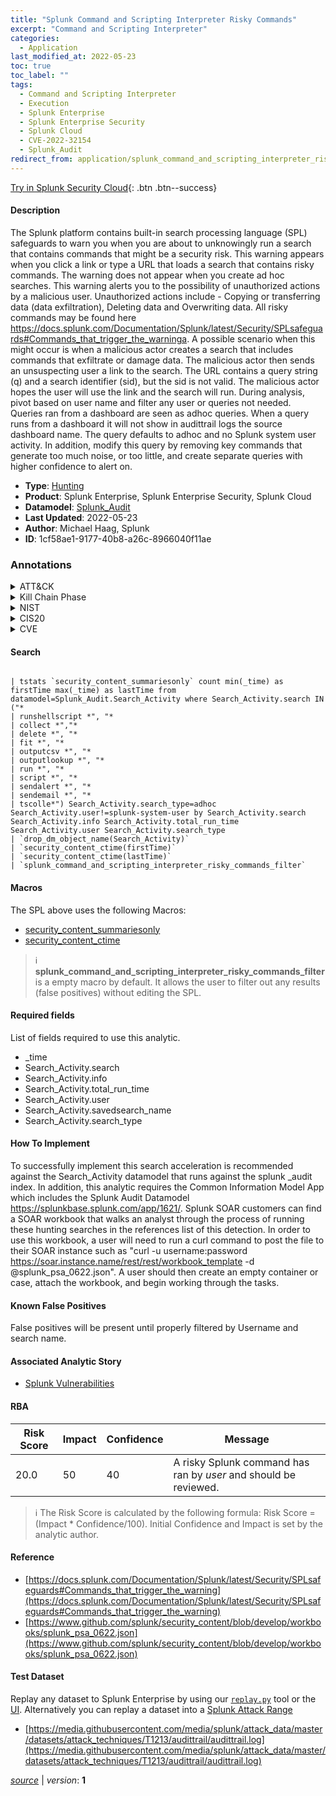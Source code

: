 ```yaml
---
title: "Splunk Command and Scripting Interpreter Risky Commands"
excerpt: "Command and Scripting Interpreter"
categories:
  - Application
last_modified_at: 2022-05-23
toc: true
toc_label: ""
tags:
  - Command and Scripting Interpreter
  - Execution
  - Splunk Enterprise
  - Splunk Enterprise Security
  - Splunk Cloud
  - CVE-2022-32154
  - Splunk_Audit
redirect_from: application/splunk_command_and_scripting_interpreter_risky_commands/
---
```




[Try in Splunk Security Cloud](https://www.splunk.com/en_us/cyber-security.html){: .btn .btn--success}

#### Description

The Splunk platform contains built-in search processing language (SPL) safeguards to warn you when you are about to unknowingly run a search that contains commands that might be a security risk. This warning appears when you click a link or type a URL that loads a search that contains risky commands. The warning does not appear when you create ad hoc searches. This warning alerts you to the possibility of unauthorized actions by a malicious user. Unauthorized actions include - Copying or transferring data (data exfiltration), Deleting data and Overwriting data. All risky commands may be found here https://docs.splunk.com/Documentation/Splunk/latest/Security/SPLsafeguards#Commands_that_trigger_the_warninga. A possible scenario when this might occur is when a malicious actor creates a search that includes commands that exfiltrate or damage data. The malicious actor then sends an unsuspecting user a link to the search. The URL contains a query string (q) and a search identifier (sid), but the sid is not valid. The malicious actor hopes the user will use the link and the search will run. During analysis, pivot based on user name and filter any user or queries not needed. Queries ran from a dashboard are seen as adhoc queries. When a query runs from a dashboard it will not show in audittrail logs the source dashboard name. The query defaults to adhoc and no Splunk system user activity. In addition, modify this query by removing key commands that generate too much noise, or too little, and create separate queries with higher confidence to alert on.

- **Type**: [Hunting](https://github.com/splunk/security_content/wiki/Detection-Analytic-Types)
- **Product**: Splunk Enterprise, Splunk Enterprise Security, Splunk Cloud
- **Datamodel**: [Splunk_Audit](https://docs.splunk.com/Documentation/CIM/latest/User/SplunkAudit)
- **Last Updated**: 2022-05-23
- **Author**: Michael Haag, Splunk
- **ID**: 1cf58ae1-9177-40b8-a26c-8966040f11ae

### Annotations
<details>
  <summary>ATT&CK</summary>

<div markdown="1">

#### [ATT&CK](https://attack.mitre.org/)

| ID          | Technique   | Tactic         |
| ----------- | ----------- |--------------- |
| [T1059](https://attack.mitre.org/techniques/T1059/) | Command and Scripting Interpreter | Execution |

</div>
</details>


<details>
  <summary>Kill Chain Phase</summary>

<div markdown="1">

* Actions on Objectives


</div>
</details>


<details>
  <summary>NIST</summary>

<div markdown="1">

* DE.CM



</div>
</details>

<details>
  <summary>CIS20</summary>

<div markdown="1">

* CIS 3
* CIS 5
* CIS 16



</div>
</details>

<details>
  <summary>CVE</summary>

<div markdown="1">

| ID          | Summary | [CVSS](https://nvd.nist.gov/vuln-metrics/cvss) |
| ----------- | ----------- | -------------- |
| [CVE-2022-32154](https://nvd.nist.gov/vuln/detail/CVE-2022-32154) | Dashboards in Splunk Enterprise versions before 9.0 might let an attacker inject risky search commands into a form token when the token is used in a query in a cross-origin request. The result bypasses SPL safeguards for risky commands. See New capabilities can limit access to some custom and potentially risky commands (https://docs.splunk.com/Documentation/Splunk/9.0.0/Security/SPLsafeguards#New_capabilities_can_limit_access_to_some_custom_and_potentially_risky_commands) for more information. Note that the attack is browser-based and an attacker cannot exploit it at will. | 4.0 |



</div>
</details>


#### Search

```

| tstats `security_content_summariesonly` count min(_time) as firstTime max(_time) as lastTime from datamodel=Splunk_Audit.Search_Activity where Search_Activity.search IN ("*
| runshellscript *", "*
| collect *","*
| delete *", "*
| fit *", "*
| outputcsv *", "*
| outputlookup *", "*
| run *", "*
| script *", "*
| sendalert *", "*
| sendemail *", "*
| tscolle*") Search_Activity.search_type=adhoc Search_Activity.user!=splunk-system-user by Search_Activity.search Search_Activity.info Search_Activity.total_run_time Search_Activity.user Search_Activity.search_type 
| `drop_dm_object_name(Search_Activity)` 
| `security_content_ctime(firstTime)` 
| `security_content_ctime(lastTime)` 
| `splunk_command_and_scripting_interpreter_risky_commands_filter`
```

#### Macros
The SPL above uses the following Macros:
* [security_content_summariesonly](https://github.com/splunk/security_content/blob/develop/macros/security_content_summariesonly.yml)
* [security_content_ctime](https://github.com/splunk/security_content/blob/develop/macros/security_content_ctime.yml)

> :information_source:
> **splunk_command_and_scripting_interpreter_risky_commands_filter** is a empty macro by default. It allows the user to filter out any results (false positives) without editing the SPL.



#### Required fields
List of fields required to use this analytic.
* _time
* Search_Activity.search
* Search_Activity.info
* Search_Activity.total_run_time
* Search_Activity.user
* Search_Activity.savedsearch_name
* Search_Activity.search_type



#### How To Implement
To successfully implement this search acceleration is recommended against the Search_Activity datamodel that runs against the splunk _audit index.  In addition, this analytic requires the Common Information Model App which includes the Splunk Audit Datamodel https://splunkbase.splunk.com/app/1621/. Splunk SOAR customers can find a SOAR workbook that walks an analyst through the process of running these hunting searches in the references list of this detection. In order to use this workbook, a user will need to run a curl command to post the file to their SOAR instance such as &#34;curl -u username:password https://soar.instance.name/rest/rest/workbook_template -d @splunk_psa_0622.json&#34;. A user should then create an empty container or case, attach the workbook, and begin working through the tasks.
#### Known False Positives
False positives will be present until properly filtered by Username and search name.

#### Associated Analytic Story
* [Splunk Vulnerabilities](/stories/splunk_vulnerabilities)




#### RBA

| Risk Score  | Impact      | Confidence   | Message      |
| ----------- | ----------- |--------------|--------------|
| 20.0 | 50 | 40 | A risky Splunk command has ran by $user$ and should be reviewed. |


> :information_source:
> The Risk Score is calculated by the following formula: Risk Score = (Impact * Confidence/100). Initial Confidence and Impact is set by the analytic author.


#### Reference

* [https://docs.splunk.com/Documentation/Splunk/latest/Security/SPLsafeguards#Commands_that_trigger_the_warning](https://docs.splunk.com/Documentation/Splunk/latest/Security/SPLsafeguards#Commands_that_trigger_the_warning)
* [https://www.github.com/splunk/security_content/blob/develop/workbooks/splunk_psa_0622.json](https://www.github.com/splunk/security_content/blob/develop/workbooks/splunk_psa_0622.json)



#### Test Dataset
Replay any dataset to Splunk Enterprise by using our [`replay.py`](https://github.com/splunk/attack_data#using-replaypy) tool or the [UI](https://github.com/splunk/attack_data#using-ui).
Alternatively you can replay a dataset into a [Splunk Attack Range](https://github.com/splunk/attack_range#replay-dumps-into-attack-range-splunk-server)

* [https://media.githubusercontent.com/media/splunk/attack_data/master/datasets/attack_techniques/T1213/audittrail/audittrail.log](https://media.githubusercontent.com/media/splunk/attack_data/master/datasets/attack_techniques/T1213/audittrail/audittrail.log)



[*source*](https://github.com/splunk/security_content/tree/develop/detections/application/splunk_command_and_scripting_interpreter_risky_commands.yml) \| *version*: **1**
